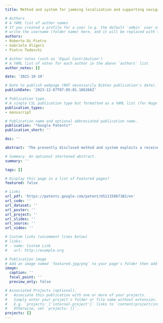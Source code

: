 ```yaml
---
title: Method and system for jamming localization and supporting navigation system

# Authors
# A YAML list of author names
# If you created a profile for a user (e.g. the default `admin` user at `content/authors/admin/`), 
# write the username (folder name) here, and it will be replaced with their full name and linked to their profile.
authors:
- Roberto Di Pietro
- Gabriele Oligeri
- Pietro Tedeschi

# Author notes (such as 'Equal Contribution')
# A YAML list of notes for each author in the above `authors` list
author_notes: []

date: '2021-10-19'

# Date to publish webpage (NOT necessarily Bibtex publication's date).
publishDate: '2023-12-07T07:05:01.186266Z'

# Publication type.
# A single CSL publication type but formatted as a YAML list (for Hugo requirements).
publication_types:
- manuscript

# Publication name and optional abbreviated publication name.
publication: '*Google Patents*'
publication_short: ''

doi: ''

abstract: 'The presently disclosed method and system exploits a received signal strength of a jamming signal emitted by a jammer to allow navigation of an object through an area containing the jamming signal. In one embodiment, the method comprises receiving a plurality of navigation data and a jamming signal when entering a jamming zone. The method then comprises repeatedly measuring the strength of the jamming signal while moving within the jamming zone. The method then comprises determining the location of the jammer based on the movement within the jamming zone and the strength of the jamming signal at multiple coordinates. The method further comprises performing movement to destination coordinates within the jamming zone at least partially based on the jammer location and the strength of the jamming signal.'

# Summary. An optional shortened abstract.
summary: ''

tags: []

# Display this page in a list of Featured pages?
featured: false

# Links
url_pdf: 'https://patents.google.com/patent/US11150671B2/en'
url_code: ''
url_dataset: ''
url_poster: ''
url_project: ''
url_slides: ''
url_source: ''
url_video: ''

# Custom links (uncomment lines below)
# links:
# - name: Custom Link
#   url: http://example.org

# Publication image
# Add an image named `featured.jpg/png` to your page's folder then add a caption below.
image:
  caption: ''
  focal_point: ''
  preview_only: false

# Associated Projects (optional).
#   Associate this publication with one or more of your projects.
#   Simply enter your project's folder or file name without extension.
#   E.g. `projects: ['internal-project']` links to `content/project/internal-project/index.md`.
#   Otherwise, set `projects: []`.
projects: []
---
```



